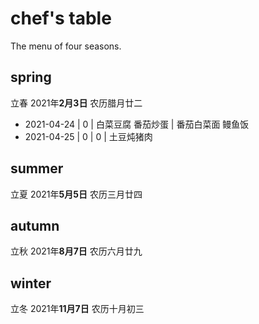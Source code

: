 # chef's table

The menu of four seasons.

## spring

立春 2021年**2月3日** 农历腊月廿二

- 2021-04-24 | 0 | 白菜豆腐 番茄炒蛋 | 番茄白菜面 鳗鱼饭
- 2021-04-25 | 0 | 0 | 土豆炖猪肉

## summer

立夏 2021年**5月5日** 农历三月廿四

## autumn

立秋 2021年**8月7日** 农历六月廿九

## winter

立冬 2021年**11月7日** 农历十月初三
